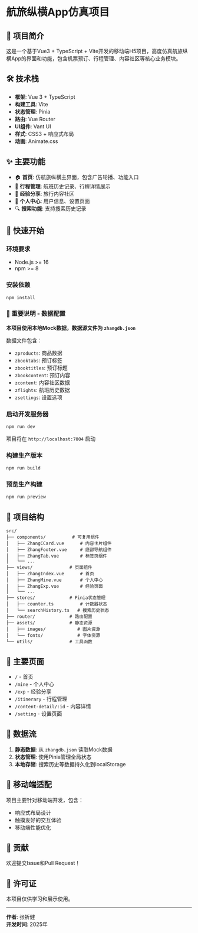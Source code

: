 # 航旅纵横App仿真项目

## 📱 项目简介

这是一个基于Vue3 + TypeScript + Vite开发的移动端H5项目，高度仿真航旅纵横App的界面和功能，包含机票预订、行程管理、内容社区等核心业务模块。

## 🛠️ 技术栈

- **框架**: Vue 3 + TypeScript
- **构建工具**: Vite
- **状态管理**: Pinia
- **路由**: Vue Router
- **UI组件**: Vant UI
- **样式**: CSS3 + 响应式布局
- **动画**: Animate.css

## ✨ 主要功能

- 🏠 **首页**: 仿航旅纵横主界面，包含广告轮播、功能入口
- 📅 **行程管理**: 航班历史记录、行程详情展示
- 📖 **经验分享**: 旅行内容社区
- 👤 **个人中心**: 用户信息、设置页面
- 🔍 **搜索功能**: 支持搜索历史记录

## 🚀 快速开始

### 环境要求
- Node.js >= 16
- npm >= 8

### 安装依赖
```bash
npm install
```

### 🔧 重要说明 - 数据配置

**本项目使用本地Mock数据，数据源文件为 `zhangdb.json`**

数据文件包含：
- `zproducts`: 商品数据
- `zbooktabs`: 预订标签
- `zbooktitles`: 预订标题
- `zbookcontent`: 预订内容
- `zcontent`: 内容社区数据
- `zflights`: 航班历史数据
- `zsettings`: 设置选项

### 启动开发服务器
```bash
npm run dev
```

项目将在 `http://localhost:7004` 启动

### 构建生产版本
```bash
npm run build
```

### 预览生产构建
```bash
npm run preview
```

## 📂 项目结构

```
src/
├── components/          # 可复用组件
│   ├── ZhangCCard.vue      # 内容卡片组件
│   ├── ZhangFooter.vue     # 底部导航组件
│   ├── ZhangTab.vue        # 标签页组件
│   └── ...
├── views/              # 页面组件
│   ├── ZhangIndex.vue      # 首页
│   ├── ZhangMine.vue       # 个人中心
│   ├── ZhangExp.vue        # 经验页面
│   └── ...
├── stores/             # Pinia状态管理
│   ├── counter.ts          # 计数器状态
│   └── searchHistory.ts   # 搜索历史状态
├── router/             # 路由配置
├── assets/             # 静态资源
│   ├── images/            # 图片资源
│   └── fonts/             # 字体资源
└── utils/              # 工具函数
```

## 🎨 主要页面

- `/` - 首页
- `/mine` - 个人中心  
- `/exp` - 经验分享
- `/itinerary` - 行程管理
- `/content-detail/:id` - 内容详情
- `/setting` - 设置页面

## 🔄 数据流

1. **静态数据**: 从 `zhangdb.json` 读取Mock数据
2. **状态管理**: 使用Pinia管理全局状态
3. **本地存储**: 搜索历史等数据持久化到localStorage

## 📱 移动端适配

项目主要针对移动端开发，包含：
- 响应式布局设计
- 触摸友好的交互体验
- 移动端性能优化

## 🤝 贡献

欢迎提交Issue和Pull Request！

## 📄 许可证

本项目仅供学习和展示使用。

---

**作者**: 张祈健  
**开发时间**: 2025年
